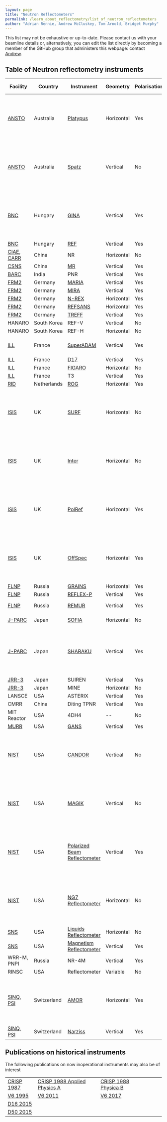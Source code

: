 ```yaml
---
layout: page
title: "Neutron Reflectometers"
permalink: /learn_about_reflectometry/list_of_neutron_reflectometers
author: "Adrian Rennie, Andrew McCluskey, Tom Arnold, Bridget Murphy"
---
```


This list may not be exhaustive or up-to-date. Please contact us with your beamline details or, alternatively, you can edit the list directly by becoming a member of the GitHub group that administers this webpage: contact [Andrew](mailto:andrew.mccluskey@bristol.ac.uk).

## Table of Neutron reflectometry instruments

| Facility | Country | Instrument | Geometry | Polarisation | ToF | Instrument Publications | Reduced data as .ort files |
| --- | --- | --- | --- | --- | --- | --- | --- |
| [ANSTO](https://www.ansto.gov.au/user-access/instruments/neutron-scattering-instruments) | Australia | [Platypus](https://www.ansto.gov.au/user-access/instruments/neutron-scattering-instruments/platypus-neutron-reflectometer) | Horizontal | Yes | Yes | [2011](https://dx.doi.org/10.1016/j.nima.2010.12.075),  [2012](https://dx.doi.org/10.1063/1.4738579)| <img src="/projects/file_formats/implemented.png" width="150"> |
| [ANSTO](https://www.ansto.gov.au/user-access/instruments/neutron-scattering-instruments) | Australia | [Spatz](https://www.ansto.gov.au/user-access/instruments/neutron-scattering-instruments/spatz-neutron-reflectometer) | Vertical | No | Yes | [2023](https://doi.org/10.1107/S160057672201086X) | <img src="/projects/file_formats/implemented.png" width="150">  |
| [BNC](https://www.bnc.hu/) | Hungary | [GINA](https://www.bnc.hu/gina) | Vertical | Yes | No | [2012](https://dx.doi.org/10.1080/10448632.2012.645693), [2013](https://dx.doi.org/10.1063/1.4770129)| <img src="/projects/file_formats/implemented.png" width="150"> |
| [BNC](https://www.bnc.hu/) | Hungary | [REF](https://www.bnc.hu/?q=ref) | Vertical | Yes | No | | 
| [CIAE, CARR](http://www.ciae.ac.cn/eng/Researchprograms/05.htm) | China | NR | Horizontal | No | No | [2011](https://dx.doi.org/10.1016/j.nima.2011.08.003)| 
| [CSNS](http://english.ihep.cas.cn/csns/) | China | [MR](http://english.ihep.cas.cn/csns/fa/in/202109/t20210915_283257.html) | Vertical | Yes | Yes | [2018](https://www.tandfonline.com/doi/full/10.1080/10448632.2018.1514196)| 
| [BARC](https://www.barc.gov.in/) | India | PNR | Vertical | Yes | No | [2004](https://link.springer.com/article/10.1007/BF02705003?noAccess=true), [2006](https://content.iospress.com/articles/journal-of-neutron-research/jnr14-2-02)| 
| [FRM2](https://www.frm2.tum.de/en/home/) | Germany | [MARIA](https://mlz-garching.de/maria) | Vertical | Yes | No | [2015](http:s//dx.doi.org/10.17815/jlsrf-1-29), [2018](https://dx.doi.org/10.1107/S1600576718006994)| 
| [FRM2](https://www.frm2.tum.de/en/home/) | Germany | [MIRA](https://mlz-garching.de/mira) | Vertical | Yes | No | [2007](https://dx.doi.org/10.1016/j.physb.2007.02.088) | 
| [FRM2](https://www.frm2.tum.de/en/home/) | Germany | [N-REX](https://mlz-garching.de/nrex) | Horizontal | Yes | No | [2015](https://dx.doi.org/10.17815/jlsrf-1-30) | 
| [FRM2](https://www.frm2.tum.de/en/home/) | Germany | [REFSANS](https://mlz-garching.de/refsans) | Horizontal | Yes | Yes | [2006](https://dx.doi.org/10.1016/j.physb.2006.05.399), [2015](https://dx.doi.org/10.17815/jlsrf-1-31) | 
| [FRM2](https://www.frm2.tum.de/en/home/) | Germany | [TREFF](https://mlz-garching.de/neutron-optics) | Vertical | Yes | No | [2017](https://jlsrf.org/index.php/lsf/article/view/161) | 
| HANARO | South Korea | REF-V | Vertical | No | No | [2012](https://dx.doi.org/10.3938/NPSM.62.1112), [2015](https://link.springer.com/article/10.3938/jkps.67.1574) | 
| HANARO | South Korea | REF-H | Horizontal | No | No |[2007](https://www.sciencedirect.com/science/article/abs/pii/S0040609006015409) | 
| [ILL](https://www.ill.eu/) | France | [SuperADAM](https://www.ill.eu/users/instruments/instruments-list/superadam/description/instrument-layout/) | Vertical | Yes | No | [1998a](https://dx.doi.org/10.1016/S0921-4526(97)00541-3), [1998b](https://dx.doi.org/10.1016/S0921-4526(98)00263-4) [2013](http://dx.doi.org/10.1063/1.4790717)| 
| [ILL](https://www.ill.eu/) | France | [D17](https://www.ill.eu/users/instruments/instruments-list/d17/description/instrument-layout/) | Vertical | Yes | Yes | [2002](http://dx.doi.org/10.1007/s003390201611), [2018](http://dx.doi.org/10.1107/S160057671800239X) | 
| [ILL](https://www.ill.eu/) | France | [FIGARO](https://www.ill.eu/users/instruments/instruments-list/figaro/description/instrument-layout/) | Horizontal | No | Yes | [2011](http://dx.doi.org/10.1140/epjp/i2011-11107-8), [2015](http://dx.doi.org/10.1140/epjp/i2015-15220-4) | 
| [ILL](https://www.ill.eu/) | France | T3 | Vertical | Yes | No |  | 
| [RID](https://www.tudelft.nl/en/faculty-of-applied-sciences/business/facilities/reactor-institute-delft) | Netherlands | [ROG](https://www.tudelft.nl/en/faculty-of-applied-sciences/business/facilities/reactor-institute-delft/research-instruments/neutron-reflectometer-rog)| Horizontal | Yes | Yes | [1994](https://www.sciencedirect.com/science/article/abs/pii/0921452694901635), [1995](https://www.sciencedirect.com/science/article/abs/pii/0168900295002243)| 
| [ISIS](https://www.isis.stfc.ac.uk/) | UK | [SURF](https://www.isis.stfc.ac.uk/Pages/surf.aspx) | Horizontal | No | Yes | [1997](http://dx.doi.org/10.1039/a702836i) | <img src="/projects/file_formats/implemented.png" width="150">  |
| [ISIS](https://www.isis.stfc.ac.uk/) | UK | [Inter](https://www.isis.stfc.ac.uk/Pages/inter.aspx) | Horizontal | No | Yes | [2006](http://dx.doi.org/10.1016/j.physb.2006.05.40), [2011](http://dx.doi.org/10.1140/epjp/i2011-11112-y) |  <img src="/projects/file_formats/implemented.png" width="150">  |
| [ISIS](https://www.isis.stfc.ac.uk/) | UK | [PolRef](https://www.isis.stfc.ac.uk/Pages/ploref.aspx) | Horizontal | Yes | Yes | [2011](http://dx.doi.org/10.1140/epjp/i2011-11112-y)| <img src="/projects/file_formats/implemented.png" width="150">  |
| [ISIS](https://www.isis.stfc.ac.uk/) | UK | [OffSpec](https://www.isis.stfc.ac.uk/Pages/offspec.aspx) | Horizontal | Yes | Yes | [2011a](http://dx.doi.org/10.1016/j.physb.2010.11.031), [2011b](http://dx.doi.org/10.1140/epjp/i2011-11112-y), [2014](http://dx.doi.org/10.3791/51129)| <img src="/projects/file_formats/implemented.png" width="150">  |
| [FLNP](http://flnph.jinr.ru/en/) | Russia | [GRAINS](http://flnph.jinr.ru/en/facilities/ibr-2/instruments/grains) | Horizontal | Yes | Yes | [2010](https://iopscience.iop.org/article/10.1088/1742-6596/251/1/012060), [2017](https://link.springer.com/article/10.1134/S1063774517060025) | 
| [FLNP](http://flnph.jinr.ru/en/) | Russia | [REFLEX-P](http://flnph.jinr.ru/en/facilities/ibr-2/instruments/reflex) | Vertical | Yes | Yes | [1992](http://dx.doi.org/10.1117/12.130643), [2007](https://link.springer.com/article/10.1134/S1063774507030376)  | 
| [FLNP](http://flnph.jinr.ru/en/) | Russia | [REMUR](http://flnph.jinr.ru/en/facilities/ibr-2/instruments/remur) | Vertical | Yes | Yes | [2006](https://www.sciencedirect.com/science/article/abs/pii/S0168900206006802?via%3Dihub), [2016](https://link.springer.com/article/10.1134/S1027451016010146), [2021](https://arxiv.org/abs/2101.09859) | 
| [J-PARC](https://mlfinfo.jp/en/) | Japan | [SOFIA](https://mlfinfo.jp/en/bl16/) | Horizontal | No | Yes | [2011](http://dx.doi.org/10.1140/epjp/i2011-11108-7), [2012](https://www.nature.com/articles/pj2012156), [2019](https://opg.optica.org/oe/fulltext.cfm?uri=oe-27-19-26807&id=418652) | 
| [J-PARC](https://mlfinfo.jp/en/) | Japan | [SHARAKU](https://mlfinfo.jp/en/bl17/) | Vertical | Yes | Yes | [2013](https://www.sciencedirect.com/science/article/pii/S1875389213002253#aep-article-footnote-id8), [2014](https://iopscience.iop.org/article/10.1088/1742-6596/528/1/012020/meta)|  <img src="/projects/file_formats/implemented.png" width="150">  |
| [JRR-3](https://jrr3.jaea.go.jp/jrr3e/index.htm) | Japan | SUIREN | Vertical | Yes | No | [2009](http://dx.doi.org/10.1016/j.physb.2009.06.022)| 
| [JRR-3](https://jrr3.jaea.go.jp/jrr3e/index.htm) | Japan | MINE | Horizontal | No | No | | 
| LANSCE | USA | ASTERIX | Vertical | Yes | Yes | | 
| CMRR | China | Diting TPNR | Vertical | Yes | Yes | | 
| MIT Reactor | USA | 4DH4 | -- | No | Yes | | 
| [MURR](https://www.murr.missouri.edu/research/materials-science/) | USA | [GANS](https://www.murr.missouri.edu/research/materials-science/neutron-reflectometer/) | Vertical | Yes | No | | 
| [NIST](https://www.nist.gov/ncnr/neutron-instruments/reflectometry) | USA | [CANDOR](https://www.nist.gov/ncnr/chrns-candor-white-beam-reflectometer) | Vertical | No | No | |  <img src="/projects/file_formats/implemented.png" width="150">  |
| [NIST](https://www.nist.gov/ncnr/neutron-instruments/reflectometry) | USA | [MAGIK](https://www.nist.gov/ncnr/magik-reflectometer) | Vertical | No | No | |  <img src="/projects/file_formats/implemented.png" width="150">  |
| [NIST](https://www.nist.gov/ncnr/neutron-instruments/reflectometry) | USA | [Polarized Beam Reflectometer](https://www.nist.gov/ncnr/polarized-beam-reflectometer) | Vertical | Yes | No | |  <img src="/projects/file_formats/implemented.png" width="150">  |
| [NIST](https://www.nist.gov/ncnr/neutron-instruments/reflectometry) | USA | [NG7 Reflectometer](https://www.nist.gov/ncnr/ng7-horizontal-neutron-reflectometer) | Horizontal | No | No | |  <img src="/projects/file_formats/implemented.png" width="150">  |
| [SNS](https://neutrons.ornl.gov/) | USA | [Liquids Reflectometer](https://neutrons.ornl.gov/lr) | Horizontal | No | Yes | [2002](http://dx.doi.org/10.1007/s003390101258), [2008](http://dx.doi.org/10.1080/10448630802210545)| 
| [SNS](https://neutrons.ornl.gov/) | USA | [Magnetism Reflectometer](https://neutrons.ornl.gov/mr) | Vertical | Yes | Yes | [2002](http://dx.doi.org/10.1007/s003390201798), [2009](http://dx.doi.org/10.1016/j.physb.2009.06.021) | 
| WRR-M, PNPI | Russia | NR-4M | Vertical | Yes | Yes | | 
| RINSC | USA | Reflectometer | Variable | No | Yes | | 
| [SINQ, PSI](https://www.psi.ch/en/sinq) | Switzerland | [AMOR](https://www.psi.ch/en/sinq/amor) | Horizontal | Yes | Yes | [1996](http://dx.doi.org/10.1016/0921-4526(95)00972-8), [2000](http://dx.doi.org/10.1016/S0921-4526(99)01386-1), [2004](http://dx.doi.org/10.1007/BF02704051), [2016](http://dx.doi.org/10.1016/j.nima.2016.03.007)| <img src="/projects/file_formats/implemented.png" width="150"> |
| [SINQ, PSI](https://www.psi.ch/en/sinq) | Switzerland | [Narziss](https://www.psi.ch/en/sinq/narziss) | Vertical | Yes | No | | 

## Publications on historical instruments

The following publications on now inoperational instruments may also be of interest

|  |  |  |  |  |  | 
| --- | --- | --- | --- | --- | --- | 
| [CRISP 1987](http://dx.doi.org/10.1088/0022-3735/20/11/024) | [CRISP 1988 Applied Physics A](http://dx.doi.org/10.1007/BF02565206) | [CRISP 1988 Physica B](http://dx.doi.org/10.1016/S0921-4526(97)00535-8)| 
| [V6 1995](http://dx.doi.org/10.1016/0921-4526(95)00317-3)| [V6 2011](http://dx.doi.org/10.1016/j.physb.2011.02.005)| [V6 2017](http://dx.doi.org/jlsrf-3-154)| 
| [D16 2015](https://www.tandfonline.com/doi/full/10.1080/10448632.2015.1057051)  | 
| [D50 2015](http://dx.doi.org/10.1080/10448632.2015.1057053) | 
